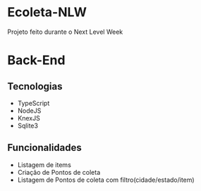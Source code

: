 # Ecoleta-NLW
Projeto feito durante o Next Level Week

# Back-End

  ## Tecnologias 

  - TypeScript
  - NodeJS
  - KnexJS
  - Sqlite3

  ## Funcionalidades

  - Listagem de items 
  - Criação de Pontos de coleta
  - Listagem de Pontos de coleta com filtro(cidade/estado/item)
